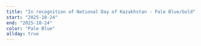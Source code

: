 ```yaml
---
title: "In recognition of National Day of Kazakhstan - Pale Blue/Gold"
start: "2025-10-24"
end: "2025-10-24"
color: "Pale Blue"
allday: true
---
```


